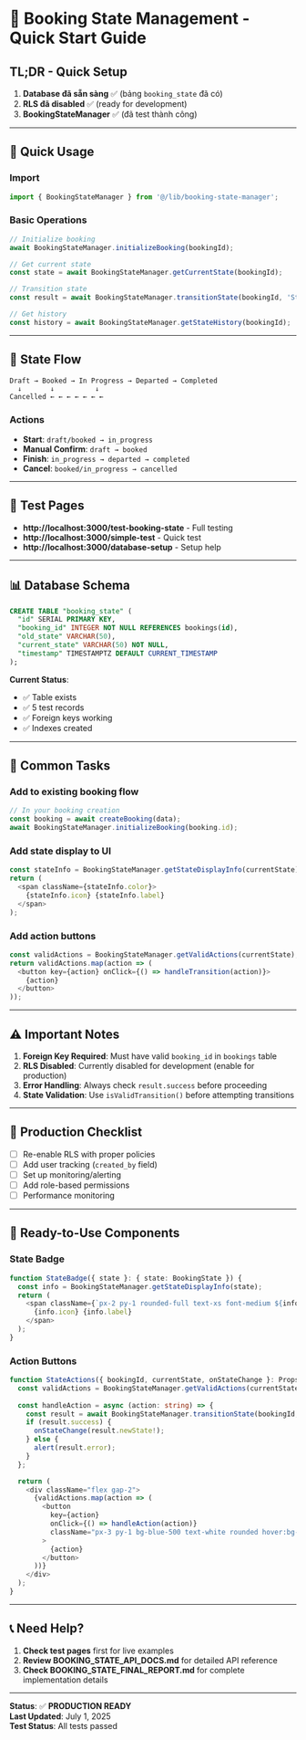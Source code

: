 # 🚀 Booking State Management - Quick Start Guide

## TL;DR - Quick Setup

1. **Database đã sẵn sàng** ✅ (bảng `booking_state` đã có)
2. **RLS đã disabled** ✅ (ready for development)
3. **BookingStateManager** ✅ (đã test thành công)

---

## 🎯 Quick Usage

### Import
```typescript
import { BookingStateManager } from '@/lib/booking-state-manager';
```

### Basic Operations
```typescript
// Initialize booking
await BookingStateManager.initializeBooking(bookingId);

// Get current state
const state = await BookingStateManager.getCurrentState(bookingId);

// Transition state
const result = await BookingStateManager.transitionState(bookingId, 'Start');

// Get history
const history = await BookingStateManager.getStateHistory(bookingId);
```

---

## 🔄 State Flow

```
Draft → Booked → In Progress → Departed → Completed
  ↓       ↓          ↓
Cancelled ← ← ← ← ← ← ←
```

### Actions
- **Start**: `draft/booked → in_progress`
- **Manual Confirm**: `draft → booked`
- **Finish**: `in_progress → departed → completed`
- **Cancel**: `booked/in_progress → cancelled`

---

## 🧪 Test Pages

- **http://localhost:3000/test-booking-state** - Full testing
- **http://localhost:3000/simple-test** - Quick test
- **http://localhost:3000/database-setup** - Setup help

---

## 📊 Database Schema

```sql
CREATE TABLE "booking_state" (
  "id" SERIAL PRIMARY KEY,
  "booking_id" INTEGER NOT NULL REFERENCES bookings(id),
  "old_state" VARCHAR(50),
  "current_state" VARCHAR(50) NOT NULL,
  "timestamp" TIMESTAMPTZ DEFAULT CURRENT_TIMESTAMP
);
```

**Current Status**: 
- ✅ Table exists
- ✅ 5 test records
- ✅ Foreign keys working
- ✅ Indexes created

---

## 🔧 Common Tasks

### Add to existing booking flow
```typescript
// In your booking creation
const booking = await createBooking(data);
await BookingStateManager.initializeBooking(booking.id);
```

### Add state display to UI
```typescript
const stateInfo = BookingStateManager.getStateDisplayInfo(currentState);
return (
  <span className={stateInfo.color}>
    {stateInfo.icon} {stateInfo.label}
  </span>
);
```

### Add action buttons
```typescript
const validActions = BookingStateManager.getValidActions(currentState);
return validActions.map(action => (
  <button key={action} onClick={() => handleTransition(action)}>
    {action}
  </button>
));
```

---

## ⚠️ Important Notes

1. **Foreign Key Required**: Must have valid `booking_id` in `bookings` table
2. **RLS Disabled**: Currently disabled for development (enable for production)
3. **Error Handling**: Always check `result.success` before proceeding
4. **State Validation**: Use `isValidTransition()` before attempting transitions

---

## 🚀 Production Checklist

- [ ] Re-enable RLS with proper policies
- [ ] Add user tracking (`created_by` field)
- [ ] Set up monitoring/alerting
- [ ] Add role-based permissions
- [ ] Performance monitoring

---

## 🎯 Ready-to-Use Components

### State Badge
```typescript
function StateBadge({ state }: { state: BookingState }) {
  const info = BookingStateManager.getStateDisplayInfo(state);
  return (
    <span className={`px-2 py-1 rounded-full text-xs font-medium ${info.color}`}>
      {info.icon} {info.label}
    </span>
  );
}
```

### Action Buttons
```typescript
function StateActions({ bookingId, currentState, onStateChange }: Props) {
  const validActions = BookingStateManager.getValidActions(currentState);
  
  const handleAction = async (action: string) => {
    const result = await BookingStateManager.transitionState(bookingId, action);
    if (result.success) {
      onStateChange(result.newState!);
    } else {
      alert(result.error);
    }
  };

  return (
    <div className="flex gap-2">
      {validActions.map(action => (
        <button
          key={action}
          onClick={() => handleAction(action)}
          className="px-3 py-1 bg-blue-500 text-white rounded hover:bg-blue-600"
        >
          {action}
        </button>
      ))}
    </div>
  );
}
```

---

## 📞 Need Help?

1. **Check test pages** first for live examples
2. **Review BOOKING_STATE_API_DOCS.md** for detailed API reference
3. **Check BOOKING_STATE_FINAL_REPORT.md** for complete implementation details

---

**Status**: ✅ **PRODUCTION READY**  
**Last Updated**: July 1, 2025  
**Test Status**: All tests passed

